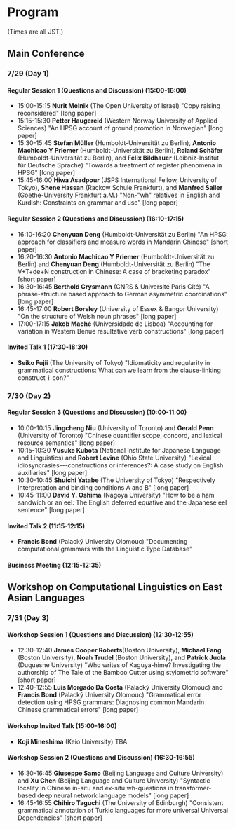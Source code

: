 # Program

(Times are all JST.)

## Main Conference

### 7/29 (Day 1)

#### Regular Session 1 (Questions and Discussion) (15:00-16:00)

- 15:00-15:15 **Nurit Melnik** (The Open University of Israel) "Copy raising reconsidered" \[long paper\]
- 15:15-15:30 **Petter Haugereid** (Western Norway University of Applied Sciences) "An HPSG account of ground promotion in Norwegian" \[long paper\]
- 15:30-15:45 **Stefan Müller** (Humboldt-Universität zu Berlin), **Antonio Machicao Y Priemer** (Humboldt-Universität zu Berlin), **Roland Schäfer** (Humboldt-Universität zu Berlin), and **Felix Bildhauer** (Leibniz-Institut für Deutsche Sprache) "Towards a treatment of register phenomena in HPSG" \[long paper\]
- 15:45-16:00 **Hiwa Asadpour** (JSPS International Fellow, University of Tokyo), **Shene Hassan** (Rackow Schule Frankfurt), and **Manfred Sailer** (Goethe-University Frankfurt a.M.) "Non-"wh" relatives in English and Kurdish: Constraints on grammar and use" \[long paper\]


#### Regular Session 2 (Questions and Discussion) (16:10-17:15)

- 16:10-16:20 **Chenyuan Deng** (Humboldt-Universität zu Berlin) "An HPSG approach for classifiers and measure words in Mandarin Chinese" \[short paper\]
- 16:20-16:30 **Antonio Machicao Y Priemer** (Humboldt-Universität zu Berlin) and **Chenyuan Deng** (Humboldt-Universität zu Berlin) "The V+T+de+N construction in Chinese: A case of bracketing paradox" \[short paper\]
- 16:30-16:45 **Berthold Crysmann** (CNRS & Université Paris Cité) "A phrase-structure based approach to German asymmetric coordinations" \[long paper\]
- 16:45-17:00 **Robert Borsley** (University of Essex & Bangor University) "On the structure of Welsh noun phrases" \[long paper\]
- 17:00-17:15 **Jakob Maché** (Universidade de Lisboa) "Accounting for variation in Western Benue resultative verb constructions" \[long paper\]



#### Invited Talk 1 (17:30-18:30)

- **Seiko Fujii** (The University of Tokyo) "Idiomaticity and regularity in grammatical constructions: What can we learn from the clause-linking construct-i-con?"


### 7/30 (Day 2)

#### Regular Session 3 (Questions and Discussion) (10:00-11:00)

- 10:00-10:15 **Jingcheng Niu** (University of Toronto) and **Gerald Penn** (University of Toronto) "Chinese quantifier scope, concord, and lexical resource semantics" \[long paper\]
- 10:15-10:30 **Yusuke Kubota** (National Institute for Japanese Language and Linguistics) and **Robert Levine** (Ohio State University) "Lexical idiosyncrasies---constructions or inferences?: A case study on English auxiliaries" \[long paper\]
- 10:30-10:45 **Shuichi Yatabe** (The University of Tokyo) "Respectively interpretation and binding conditions A and B" \[long paper\]
- 10:45-11:00 **David Y. Oshima** (Nagoya University) "How to be a ham sandwich or an eel: The English deferred equative and the Japanese eel sentence" \[long paper\]


#### Invited Talk 2 (11:15-12:15)

- **Francis Bond** (Palacký University Olomouc) "Documenting computational grammars with the Linguistic Type Database"


#### Business Meeting (12:15-12:35)



## Workshop on Computational Linguistics on East Asian Languages

### 7/31 (Day 3)

#### Workshop Session 1 (Questions and Discussion) (12:30-12:55)

- 12:30-12:40 **James Cooper Roberts**(Boston University), **Michael Fang** (Boston University), **Noah Trudel** (Boston University), and **Patrick Juola** (Duquesne University) "Who writes of Kaguya-hime? Investigating the authorship of The Tale of the Bamboo Cutter using stylometric software" \[short paper\]
- 12:40-12:55 **Luis Morgado Da Costa** (Palacký University Olomouc) and **Francis Bond** (Palacký University Olomouc) "Grammatical error detection using HPSG grammars: Diagnosing common Mandarin Chinese grammatical errors" \[long paper\]



#### Workshop Invited Talk (15:00-16:00)

- **Koji Mineshima** (Keio University) TBA

#### Workshop Session 2 (Questions and Discussion) (16:30-16:55)

- 16:30-16:45 **Giuseppe Samo** (Beijing Language and Culture University) and **Xu Chen** (Beijing Language and Culture University) "Syntactic locality in Chinese in-situ and ex-situ wh-questions in transformer-based deep neural network language models" \[long paper\]
- 16:45-16:55 **Chihiro Taguchi** (The University of Edinburgh) "Consistent grammatical annotation of Turkic languages for more universal Universal Dependencies" \[short paper\]
